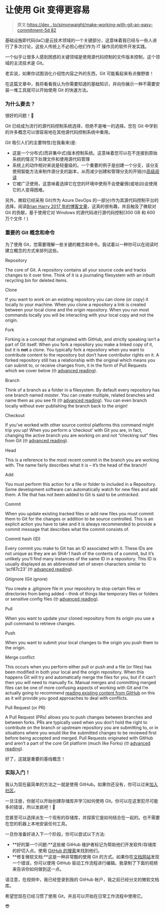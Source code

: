 # 让使用 Git 变得更容易

> 原文:[https://dev . to/simonwaight/make-working-with-git-an-easy-commitment-5d 82](https://dev.to/simonwaight/make-working-with-git-an-easier-commitment-5d82)

基础设施即代码(IaC)是云技术领域的一个关键部分，这意味着我已经与一些人进行了多次讨论，这些人传统上不必担心他们作为 IT 操作员的软件开发实践。

一个似乎让很多人感到困惑的关键领域是使用源代码控制的文件版本控制，这个领域的主流技术是 Git。

老实说，如果你试图消化介绍性内容之外的东西，Git 可能看起来有点像野兽！

在这篇文章中，我将看看我认为你需要知道的基础知识，并向你展示一种不需要安装一堆工具就可以开始使用 Git 的快速方法。

### [](#why-git)为什么要去？

很好的问题！🙂

Git 已经成为流行的源代码控制系统选择，但绝不是唯一的选择。您在 Git 中学到的许多概念可以很容易地在其他源代码控制系统中重用。

Git 吸引人们的主要特性(在我看来)是:

*   这是一个分布式(而非集中式)版本控制系统。这意味着您可以在不连接到原始系统的情况下处理文件和使用源代码管理
*   系统上的动作相对来说是轻量级的。一个重要的例子是创建一个分支，该分支使用智能方法来制作源分支的副本，从而减少创建和管理分支的开销(🤓[高级阅读](https://git-scm.com/book/en/v2/Git-Branching-Branches-in-a-Nutshell)
*   它被广泛使用，这意味着选择它在您的环境中使用不会使雇佣(或培训)会使用它的人变得困难。

另外，微软已经采用 Git(作为 Azure DevOps 的一部分)作为其源代码控制平台的选择。阅读[Brian Harry 2017 年的博客文章](https://devblogs.microsoft.com/bharry/scaling-git-and-some-back-story/)，这真的很有趣，并且触及了微软对 Git 的贡献，基于使用它对 Windows 的源代码进行源代码控制(300 GB 和 600 万个文件！)

### [](#important-git-concepts-and-commands)重要的 Git 概念和命令

为了使用 Git，您需要理解一些关键的概念和命令。我试着以一种你可以在阅读时建立概念的方式来排列这些。

Repository

The core of Git. A repository contains all your source code and tracks changes to it over time. Think of it is a journaling filesystem with an inbuilt recycling bin for deleted items.

Clone

If you want to work on an existing repository you can clone (or copy) it locally to your machine. When you clone a repository a link is created between your local clone and the *origin* repository. When you run most commands locally you will be interacting with your local copy and not the origin.

Fork

Forking is a concept that originated with GitHub, and strictly speaking isn’t a part of Git itself. When you fork a repository you make a linked copy of it, but it is **not** a clone. You typically fork a repository when you want to contribute content to the repository but don’t have contributor rights on it. A forked repository still has a relationship with the original which means you can submit to, or receive changes from, it in the form of Pull Requests which we cover below (🤓 [advanced reading](https://help.github.com/en/articles/fork-a-repo)).

Branch

Think of a branch as a folder in a filesystem. By default every repository has one branch named *master*. You can create multiple, related branches and name them as you see fit (🤓 [advanced reading](https://docs.microsoft.com/en-us/azure/devops/repos/git/git-branching-guidance?view=azure-devops)). You can even branch locally without ever publishing the branch back to the origin!

Checkout

If you’ve worked with other source control platforms this command might trip you up! When you perform a ‘checkout’ with Git you are, in fact, changing the active branch you are working on and not “checking out” files from Git (🤓 [advanced reading](https://www.atlassian.com/git/tutorials/using-branches/git-checkout)).

Head

This is a reference to the most recent commit in the branch you are working with. The name fairly describes what it is – it’s the head of the branch!

Add

You must perform this action for a file or folder to included in a Repository. Some development software can automatically watch for new files and add them. A file that has not been added to Git is said to be *untracked*.

Commit

When you update existing tracked files or add new files you must commit them to Git for the changes or addition to be source controlled. This is an explicit action you have to take and it is always recommended to provide a commit message that describes what the commit consists of.

Commit hash (ID)

Every commit you make to Git has an ID associated with it. These IDs are not unique as they are an SHA-1 hash of the contents of a commit, but it’s unlikely you’ll find many instances of the same ID in a repository. This ID is usually displayed as an abbreviated set of seven characters similar to ‘acf87c23’ (🤓 [advanced reading](https://blog.thoughtram.io/git/2014/11/18/the-anatomy-of-a-git-commit.html)).

Gitignore (Git ignore)

You create a .gitignore file in your repository to stop certain files or directories from being added – think of things like temporary files or folders or sensitive config files (🤓 [advanced reading](https://git-scm.com/docs/gitignore)).

Pull

When you want to update your cloned repository from its origin you use a pull command to retrieve changes.

Push

When you want to submit your local changes to the origin you push them to the origin.

Merge conflict

This occurs when you perform either pull or push and a file (or files) has been modified in both your local and the origin repository. When this happens Git will try and automatically merge the files for you, but if it can’t then you will need to manually fix. Manual merges and committing merged files can be one of more confusing aspects of working with Git and I’m actually going to recommend [reading existing content from GitHub](https://help.github.com/en/articles/about-merge-conflicts) on this as it will provide you good approaches to deal with conflicts.

Pull Request (or PR)

A Pull Request (PRs) allows you to push changes between branches and between forks. PRs are typically used when you don’t hold the right to contribute on the branch or upstream repository you are submitting to, or in situations where you would like the submitted changes to be reviewed first before being accepted and merged. Pull Requests originated with GitHub and aren’t a part of the core Git platform (much like Forks) (🤓 [advanced reading](https://help.github.com/en/articles/about-pull-requests)).

好了，这就是重要的基线概念！

### [](#actually-getting-started)实际入门！

我认为现在最简单的方法之一就是使用 GitHub。如果你还没有，你可以过来[加入社区](https://github.com/join)。

一旦注册，你就可以开始创建存储库并学习如何使用 Git。你可以在这里犯尽可能多的错误，所以发疯吧！🙂

您甚至可以选择派生一个现有的存储库，并探索它是如何结合在一起的。也不需要在您的机器上本地安装任何工具。

一旦你准备好进入下一个阶段，你可以尝试以下方法:

*   **好的第一个问题:**这些被 GitHub 维护者标记为帮助他们开发软件/存储库的好切入点。使用 [GitHub 的搜索](https://github.com/search?q=good+first+issue&type=Issues)来找到他们。
*   **修复微软文档:**这是一种非常酷的使用 Git 的方式。如果你在[文档网站](https://docs.microsoft.com/)发现一个错误，你可以使用 GitHub 驱动工作流程进行编辑。我录制了下面的视频来告诉你如何做到这一点。

请注意，在视频中，我已经登录到我的 GitHub 帐户，我之前已经分叉的微软文档库。

希望您现在已经习惯了使用 Git，并且可以开始在日常工作流程中使用它。

😎